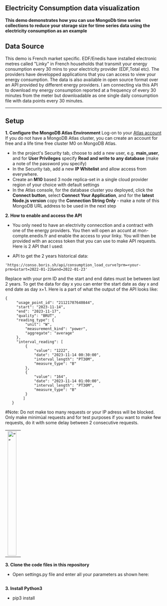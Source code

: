 
## Electricity Consumption data visualization

__This demo demonstrates how you can use MongoDb time series collections to reduce your storage size for time series data using the electricity consumption as an example__


## Data Source

This demo is French market specific. EDF/Enedis have installed electronic metres called "Linky" in French households that transmit your energy consumption every 30 mins to your electricity provider (EDF,Total etc). The providers have developped applications that you can access to view your energy consumption. The data is also available in open source format over an API provided by different energy providers. I am connecting via this API to download my energy consumption reported at a frequency of every 30 minutes from the meter but downloadable as one single daily consumption file with data points every 30 minutes.

---
## Setup

__1. Configure the MongoDB Atlas Environment__
Log-on to your [Atlas account](http://cloud.mongodb.com) If you do not have a MongoDB Atlas cluster, you can create an account for free and a life time free cluster M0 on MongoDB Atlas.
* In the project's Security tab, choose to add a new user, e.g. __main_user__, and for __User Privileges__ specify __Read and write to any database__ (make a note of the password you specify)
* In the Security tab, add a new __IP Whitelist__ and allow access from everywhere.
* Create an __M10__ based 3 node replica-set in a single cloud provider region of your choice with default settings
* In the Atlas console, for the database cluster you deployed, click the __Connect button__, select __Connect Your Application__, and for the __latest Node.js version__ copy the __Connection String Only__ - make a note of this MongoDB URL address to be used in the next step

__2. How to enable and access the API__
* You only need to have an electrivity connecction and a contract with one of the energy providers. You then will open an accunt at mon-compte.enedis.fr and enable the access to your linky.
You will then be provided with an access token that you can use to make API requests.
Here is 2 API that I used:
- API to get the 2 years historical data:
 ```
'https://conso.boris.sh/api/consumption_load_curve?prm=<your-prm>&start=2022-01-22&end=2022-01-23'
  ```
 Replace _<your-prm>_ with your prm ID and the start and end dates must be between last 2 years.
 To get the data for day x you can enter the start date as day x and end date as day x+1.
 Here is a part of what the output of the API looks like:  
   ```
   {
        "usage_point_id": "21121707640844",
        "start": "2023-11-14",
        "end": "2023-11-17",
        "quality": "BRUT",
        "reading_type": {
            "unit": "W",
            "measurement_kind": "power",
            "aggregate": "average"
        },
        "interval_reading": [
            {
                "value": "1222",
                "date": "2023-11-14 00:30:00",
                "interval_length": "PT30M",
                "measure_type": "B"
            },
            {
                "value": "164",
                "date": "2023-11-14 01:00:00",
                "interval_length": "PT30M",
                "measure_type": "B"
            }
           ]
      }
```

#Note:
Do not make too many requests or your IP adress will be blocked.
Only make minimùal requests and for test purposes if you want to make few requests, do it with some delay between 2 consecutive requests.


<table><tr><td><img src='/images/createcluster.png' alt=“” height="400" width="90%"></td></tr></table>

__3. Clone the code files in this repository__
* Open settings.py file and enter all your parameters as shown here:
  ```
  
  ```

__3. Install Python3__
* pip3 install



